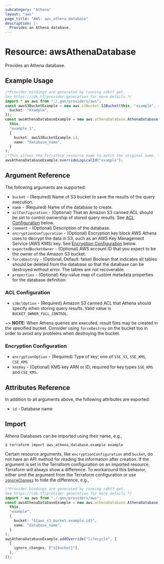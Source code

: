 ```yaml
---
subcategory: "Athena"
layout: "aws"
page_title: "AWS: aws_athena_database"
description: |-
  Provides an Athena database.
---
```


# Resource: awsAthenaDatabase

Provides an Athena database.

## Example Usage

```typescript
/*Provider bindings are generated by running cdktf get.
See https://cdk.tf/provider-generation for more details.*/
import * as aws from "./.gen/providers/aws";
const awsS3BucketExample = new aws.s3Bucket.S3Bucket(this, "example", {
  bucket: "example",
});
const awsAthenaDatabaseExample = new aws.athenaDatabase.AthenaDatabase(
  this,
  "example_1",
  {
    bucket: awsS3BucketExample.id,
    name: "database_name",
  }
);
/*This allows the Terraform resource name to match the original name. You can remove the call if you don't need them to match.*/
awsAthenaDatabaseExample.overrideLogicalId("example");

```

## Argument Reference

The following arguments are supported:

* `bucket` - (Required) Name of S3 bucket to save the results of the query execution.
* `name` - (Required) Name of the database to create.
* `aclConfiguration` - (Optional) That an Amazon S3 canned ACL should be set to control ownership of stored query results. See [ACL Configuration](#acl-configuration) below.
* `comment` - (Optional) Description of the database.
* `encryptionConfiguration` - (Optional) Encryption key block AWS Athena uses to decrypt the data in S3, such as an AWS Key Management Service (AWS KMS) key. See [Encryption Configuration](#encryption-configuration) below.
* `expectedBucketOwner` - (Optional) AWS account ID that you expect to be the owner of the Amazon S3 bucket.
* `forceDestroy` - (Optional, Default: false) Boolean that indicates all tables should be deleted from the database so that the database can be destroyed without error. The tables are *not* recoverable.
* `properties` - (Optional) Key-value map of custom metadata properties for the database definition.

### ACL Configuration

* `s3AclOption` - (Required) Amazon S3 canned ACL that Athena should specify when storing query results. Valid value is `BUCKET_OWNER_FULL_CONTROL`.

\~> **NOTE:** When Athena queries are executed, result files may be created in the specified bucket. Consider using `forceDestroy` on the bucket too in order to avoid any problems when destroying the bucket.

### Encryption Configuration

* `encryptionOption` - (Required) Type of key; one of `SSE_S3`, `SSE_KMS`, `CSE_KMS`
* `kmsKey` - (Optional) KMS key ARN or ID; required for key types `SSE_KMS` and `CSE_KMS`.

## Attributes Reference

In addition to all arguments above, the following attributes are exported:

* `id` - Database name

## Import

Athena Databases can be imported using their name, e.g.,

```console
$ terraform import aws_athena_database.example example
```

Certain resource arguments, like `encryptionConfiguration` and `bucket`, do not have an API method for reading the information after creation. If the argument is set in the Terraform configuration on an imported resource, Terraform will always show a difference. To workaround this behavior, either omit the argument from the Terraform configuration or use [`ignoreChanges`](https://www.terraform.io/docs/configuration/meta-arguments/lifecycle.html#ignore_changes) to hide the difference, e.g.,

```typescript
/*Provider bindings are generated by running cdktf get.
See https://cdk.tf/provider-generation for more details.*/
import * as aws from "./.gen/providers/aws";
const awsAthenaDatabaseExample = new aws.athenaDatabase.AthenaDatabase(
  this,
  "example",
  {
    bucket: "${aws_s3_bucket.example.id}",
    name: "database_name",
  }
);
awsAthenaDatabaseExample.addOverride("lifecycle", [
  {
    ignore_changes: ["${bucket}"],
  },
]);

```
